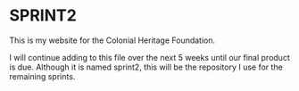 # SPRINT2
This is my website for the Colonial Heritage Foundation.

I will continue adding to this file over the next 5 weeks until our final product is due. Although it is named sprint2, this will be the repository I use for the remaining sprints. 




